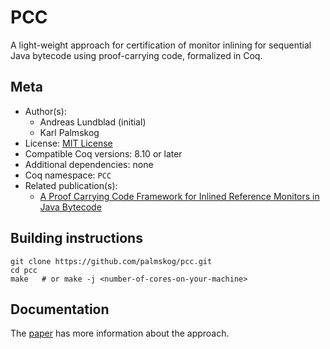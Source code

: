 # PCC






A light-weight approach for certification of monitor inlining for
sequential Java bytecode using proof-carrying code, formalized in Coq.

## Meta

- Author(s):
  - Andreas Lundblad (initial)
  - Karl Palmskog
- License: [MIT License](LICENSE)
- Compatible Coq versions: 8.10 or later
- Additional dependencies: none
- Coq namespace: `PCC`
- Related publication(s):
  - [A Proof Carrying Code Framework for Inlined Reference Monitors in Java Bytecode](https://arxiv.org/abs/1012.2995) 

## Building instructions

``` shell
git clone https://github.com/palmskog/pcc.git
cd pcc
make   # or make -j <number-of-cores-on-your-machine>
```

## Documentation

The [paper][arxiv-paper] has more information about the approach.

[arxiv-paper]: https://arxiv.org/abs/1012.2995
